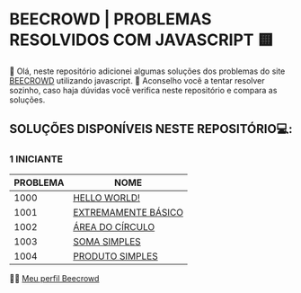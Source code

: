 # BEECROWD | PROBLEMAS RESOLVIDOS COM JAVASCRIPT 🟨

👋 Olá, neste repositório adicionei algumas soluções dos problemas do site [BEECROWD](https://www.beecrowd.com.br/) utilizando javascript.
🧠 Aconselho você a tentar resolver sozinho, caso haja dúvidas você verifica neste repositório e compara as soluções.

## SOLUÇÕES DISPONÍVEIS NESTE REPOSITÓRIO💻: 

### 1 INICIANTE
|PROBLEMA| NOME |
|--|--|
| 1000 |[HELLO WORLD!](https://www.beecrowd.com.br/judge/pt/problems/view/1000)  |
| 1001 |[EXTREMAMENTE BÁSICO](https://www.beecrowd.com.br/judge/pt/problems/view/1001)  |
| 1002 |[ÁREA DO CÍRCULO](https://www.beecrowd.com.br/judge/pt/problems/view/1002)  |
| 1003 |[SOMA SIMPLES](https://www.beecrowd.com.br/judge/pt/problems/view/1003)  |
| 1004 |[PRODUTO SIMPLES](https://www.beecrowd.com.br/judge/pt/problems/view/1004)  |


👨‍💻 [Meu perfil Beecrowd](https://www.beecrowd.com.br/judge/pt/profile/684588)